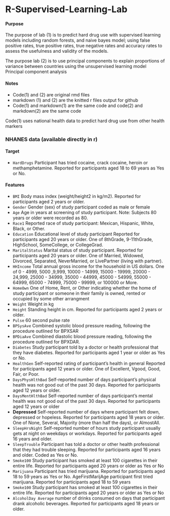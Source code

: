 # R-Supervised-Learning-Lab
#### Purpose
The purpose of lab (1) is to predict hard drug use with supervised learning models including random forests, and naive bayes model; using false positive rates, true positive rates, true negative rates and accuracy rates to assess the usefulness and validity of the models.

The purpose lab (2) is to use principal components to explain proportions of variance between countries using the unsupervised learning model Principal component analysis
#### Notes
+ Code(1) and (2) are original rmd files 
+ markdown (1) and (2) are the knitted r files output for github
+ Code(1) and markdown(1) are the same code and code(2) and markdown(2) are the same code

Code(1) uses national health data to predict hard drug use from other health markers
### NHANES data (available directly in r)
#### Target
+ `HardDrugs` Participant has tried cocaine, crack cocaine, heroin or methamphetamine. Reported
for participants aged 18 to 69 years as Yes or No.
#### Features
+ `BMI` Body mass index (weight/height2 in kg/m2). Reported for participants aged 2 years or older.
+ `Gender` Gender (sex) of study participant coded as male or female
+ `Age` Age in years at screening of study participant. Note: Subjects 80 years or older were recorded
as 80.
+ `Race1` Reported race of study participant: Mexican, Hispanic, White, Black, or Other.
+ `Education` Educational level of study participant Reported for participants aged 20 years or older.
One of 8thGrade, 9-11thGrade, HighSchool, SomeCollege, or CollegeGrad.
+ `MaritalStatus` Marital status of study participant. Reported for participants aged 20 years or older.
One of Married, Widowed, Divorced, Separated, NeverMarried, or LivePartner (living
with partner).
+ `HHIncome` Total annual gross income for the household in US dollars. One of 0 - 4999, 5000
,9,999, 10000 - 14999, 15000 - 19999, 20000 - 24,999, 25000 - 34999, 35000 - 44999,
45000 - 54999, 55000 - 64999, 65000 - 74999, 75000 - 99999, or 100000 or More.
+ `HomeOwn` One of Home, Rent, or Other indicating whether the home of study participant or someone in their family is owned, rented or occupied by some other arrangment
+ `Weight` Weight in kg
+ `Height` Standing height in cm. Reported for participants aged 2 years or older.
+ `Pulse` 60 second pulse rate
+ `BPSysAve` Combined systolic blood pressure reading, following the procedure outlined for BPXSAR
+ `BPDiaAve` Combined diastolic blood pressure reading, following the procedure outlined for BPXDAR.
+ `Diabetes` Study participant told by a doctor or health professional that they have diabetes. Reported
for participants aged 1 year or older as Yes or No.
+ `HealthGen` Self-reported rating of participant’s health in general Reported for participants aged 12
years or older. One of Excellent, Vgood, Good, Fair, or Poor.
+ `DaysPhysHlthBad` Self-reported number of days participant’s physical health was not good out of
the past 30 days. Reported for participants aged 12 years or older.
+ `DaysMentHlthBad` Self-reported number of days participant’s mental health was not good out of
the past 30 days. Reported for participants aged 12 years or older
+ **Depressed** Self-reported number of days where participant felt down, depressed or hopeless. Reported for participants aged 18 years or older. One of None, Several, Majority (more than
half the days), or AlmostAll.
+ `SleepHrsNight` Self-reported number of hours study participant usually gets at night on weekdays
or workdays. Reported for participants aged 16 years and older.
+ `SleepTrouble` Participant has told a doctor or other health professional that they had trouble sleeping. Reported for participants aged 16 years and older. Coded as Yes or No.
+ `Smoke100` Study participant has smoked at least 100 cigarettes in their entire life. Reported for
participants aged 20 years or older as Yes or No
+ `Marijuana` Participant has tried marijuana. Reported for participants aged 18 to 59 years as Yes
or No. AgeFirstMarijAge participant first tried marijuana. Reported for participants aged 18
to 59 years
+ `Smoke100` Study participant has smoked at least 100 cigarettes in their entire life. Reported for
participants aged 20 years or older as Yes or No
+ `AlcoholDay Average` number of drinks consumed on days that participant drank alcoholic beverages. Reported for participants aged 18 years or older.





